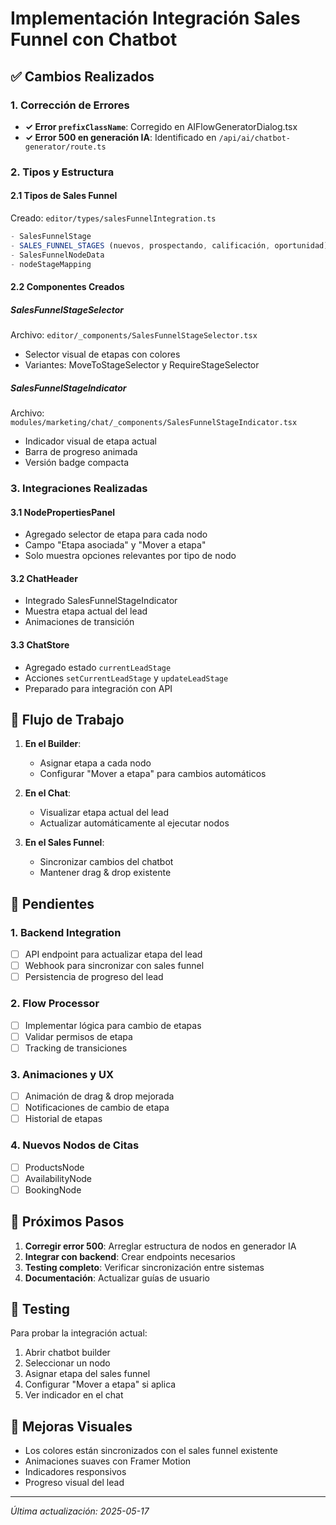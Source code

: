 # Implementación Integración Sales Funnel con Chatbot

## ✅ Cambios Realizados

### 1. Corrección de Errores
- **✓ Error `prefixClassName`**: Corregido en AIFlowGeneratorDialog.tsx
- **✓ Error 500 en generación IA**: Identificado en `/api/ai/chatbot-generator/route.ts`

### 2. Tipos y Estructura

#### 2.1 Tipos de Sales Funnel
Creado: `editor/types/salesFunnelIntegration.ts`
```typescript
- SalesFunnelStage
- SALES_FUNNEL_STAGES (nuevos, prospectando, calificación, oportunidad)
- SalesFunnelNodeData
- nodeStageMapping
```

#### 2.2 Componentes Creados

##### SalesFunnelStageSelector
Archivo: `editor/_components/SalesFunnelStageSelector.tsx`
- Selector visual de etapas con colores
- Variantes: MoveToStageSelector y RequireStageSelector

##### SalesFunnelStageIndicator
Archivo: `modules/marketing/chat/_components/SalesFunnelStageIndicator.tsx`
- Indicador visual de etapa actual
- Barra de progreso animada
- Versión badge compacta

### 3. Integraciones Realizadas

#### 3.1 NodePropertiesPanel
- Agregado selector de etapa para cada nodo
- Campo "Etapa asociada" y "Mover a etapa"
- Solo muestra opciones relevantes por tipo de nodo

#### 3.2 ChatHeader
- Integrado SalesFunnelStageIndicator
- Muestra etapa actual del lead
- Animaciones de transición

#### 3.3 ChatStore
- Agregado estado `currentLeadStage`
- Acciones `setCurrentLeadStage` y `updateLeadStage`
- Preparado para integración con API

## 🔄 Flujo de Trabajo

1. **En el Builder**: 
   - Asignar etapa a cada nodo
   - Configurar "Mover a etapa" para cambios automáticos

2. **En el Chat**:
   - Visualizar etapa actual del lead
   - Actualizar automáticamente al ejecutar nodos

3. **En el Sales Funnel**:
   - Sincronizar cambios del chatbot
   - Mantener drag & drop existente

## 📝 Pendientes

### 1. Backend Integration
- [ ] API endpoint para actualizar etapa del lead
- [ ] Webhook para sincronizar con sales funnel
- [ ] Persistencia de progreso del lead

### 2. Flow Processor
- [ ] Implementar lógica para cambio de etapas
- [ ] Validar permisos de etapa
- [ ] Tracking de transiciones

### 3. Animaciones y UX
- [ ] Animación de drag & drop mejorada
- [ ] Notificaciones de cambio de etapa
- [ ] Historial de etapas

### 4. Nuevos Nodos de Citas
- [ ] ProductsNode
- [ ] AvailabilityNode
- [ ] BookingNode

## 🚀 Próximos Pasos

1. **Corregir error 500**: Arreglar estructura de nodos en generador IA
2. **Integrar con backend**: Crear endpoints necesarios
3. **Testing completo**: Verificar sincronización entre sistemas
4. **Documentación**: Actualizar guías de usuario

## 🧪 Testing

Para probar la integración actual:

1. Abrir chatbot builder
2. Seleccionar un nodo
3. Asignar etapa del sales funnel
4. Configurar "Mover a etapa" si aplica
5. Ver indicador en el chat

## 🎨 Mejoras Visuales

- Los colores están sincronizados con el sales funnel existente
- Animaciones suaves con Framer Motion
- Indicadores responsivos
- Progreso visual del lead

---
*Última actualización: 2025-05-17*